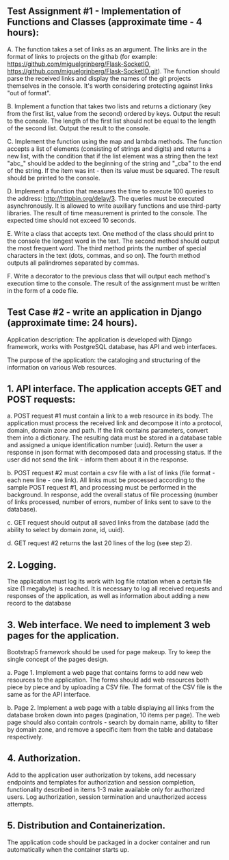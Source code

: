 
## Test Assignment #1 - Implementation of Functions and Classes (approximate time - 4 hours):
A. The function takes a set of links as an argument. The links are in the format of links to projects on the githab (for example: https://github.com/miguelgrinberg/Flask-SocketIO, https://github.com/miguelgrinberg/Flask-SocketIO.git). The function should parse the received links and display the names of the git projects themselves in the console. It's worth considering protecting against links "out of format".

B. Implement a function that takes two lists and returns a dictionary (key from the first list, value from the second) ordered by keys. Output the result to the console. The length of the first list should not be equal to the length of the second list. Output the result to the console.

C. Implement the function using the map and lambda methods. The function accepts a list of elements (consisting of strings and digits) and returns a new list, with the condition that if the list element was a string then the text "abc_" should be added to the beginning of the string and "_cba" to the end of the string. If the item was int - then its value must be squared. The result should be printed to the console.

D. Implement a function that measures the time to execute 100 queries to the address: http://httpbin.org/delay/3. The queries must be executed asynchronously. It is allowed to write auxiliary functions and use third-party libraries. The result of time measurement is printed to the console. The expected time should not exceed 10 seconds.

E. Write a class that accepts text. One method of the class should print to the console the longest word in the text. The second method should output the most frequent word. The third method prints the number of special characters in the text (dots, commas, and so on). The fourth method outputs all palindromes separated by commas.

F.  Write a decorator to the previous class that will output each method's execution time to the console. The result of the assignment must be written in the form of a code file.

## Test Case #2 - write an application in Django (approximate time: 24 hours).
Application description: The application is developed with Django framework, works with PostgreSQL database, has API and web interfaces.

The purpose of the application: the cataloging and structuring of the information on various Web resources.

## 1.	API interface. The application accepts GET and POST requests:

  a.	POST request #1 must contain a link to a web resource in its body. The application must process the received link and decompose it into a protocol, domain, domain zone and path. If the link contains parameters, convert them into a dictionary. The resulting data must be stored in a database table and assigned a unique identification number (uuid). Return the user a response in json format with decomposed data and processing status. If the user did not send the link - inform them about it in the response.
  

  b.	POST request #2 must contain a csv file with a list of links (file format - each new line - one link). All links must be processed according to the sample POST request #1, and processing must be performed in the background. In response, add the overall status of file processing (number of links processed, number of errors, number of links sent to save to the database).
  
  c.	GET request should output all saved links from the database (add the ability to select by domain zone, id, uuid).

  d.	GET request #2 returns the last 20 lines of the log (see step 2).


## 2. Logging. 

The application must log its work with log file rotation when a certain file size (1 megabyte) is reached. It is necessary to log all received requests and responses of the application, as well as information about adding a new record to the database


## 3. Web interface. We need to implement 3 web pages for the application.
Bootstrap5 framework should be used for page makeup. Try to keep the single concept of the pages design.

a.	Page 1. Implement a web page that contains forms to add new web resources to the application. The forms should add web resources both piece by piece and by uploading a CSV file. The format of the CSV file is the same as for the API interface.

b.	Page 2. Implement a web page with a table displaying all links from the database broken down into pages (pagination, 10 items per page). The web page should also contain controls - search by domain name, ability to filter by domain zone, and remove a specific item from the table and database respectively.

## 4. Authorization. 

Add to the application user authorization by tokens, add necessary endpoints and templates for authorization and session completion, functionality described in items 1-3 make available only for authorized users. Log authorization, session termination and unauthorized access attempts.

## 5. Distribution and Containerization.
The application code should be packaged in a docker container and run automatically when the container starts up.
